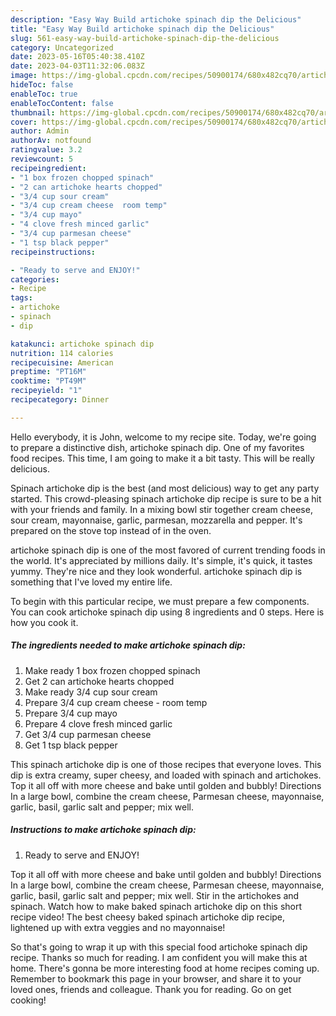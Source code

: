 ```yaml
---
description: "Easy Way Build artichoke spinach dip the Delicious"
title: "Easy Way Build artichoke spinach dip the Delicious"
slug: 561-easy-way-build-artichoke-spinach-dip-the-delicious
category: Uncategorized
date: 2023-05-16T05:40:38.410Z
date: 2023-04-03T11:32:06.083Z
image: https://img-global.cpcdn.com/recipes/50900174/680x482cq70/artichoke-spinach-dip-recipe-main-photo.jpg
hideToc: false
enableToc: true
enableTocContent: false
thumbnail: https://img-global.cpcdn.com/recipes/50900174/680x482cq70/artichoke-spinach-dip-recipe-main-photo.jpg
cover: https://img-global.cpcdn.com/recipes/50900174/680x482cq70/artichoke-spinach-dip-recipe-main-photo.jpg
author: Admin
authorAv: notfound
ratingvalue: 3.2
reviewcount: 5
recipeingredient:
- "1 box frozen chopped spinach"
- "2 can artichoke hearts chopped"
- "3/4 cup sour cream"
- "3/4 cup cream cheese  room temp"
- "3/4 cup mayo"
- "4 clove fresh minced garlic"
- "3/4 cup parmesan cheese"
- "1 tsp black pepper"
recipeinstructions:

- "Ready to serve and ENJOY!"
categories:
- Recipe
tags:
- artichoke
- spinach
- dip

katakunci: artichoke spinach dip 
nutrition: 114 calories
recipecuisine: American
preptime: "PT16M"
cooktime: "PT49M"
recipeyield: "1"
recipecategory: Dinner

---
```



Hello everybody, it is John, welcome to my recipe site. Today, we're going to prepare a distinctive dish, artichoke spinach dip. One of my favorites food recipes. This time, I am going to make it a bit tasty. This will be really delicious.

Spinach artichoke dip is the best (and most delicious) way to get any party started. This crowd-pleasing spinach artichoke dip recipe is sure to be a hit with your friends and family. In a mixing bowl stir together cream cheese, sour cream, mayonnaise, garlic, parmesan, mozzarella and pepper. It&#39;s prepared on the stove top instead of in the oven.

artichoke spinach dip is one of the most favored of current trending foods in the world. It's appreciated by millions daily. It's simple, it's quick, it tastes yummy. They're nice and they look wonderful. artichoke spinach dip is something that I've loved my entire life.


To begin with this particular recipe, we must prepare a few components. You can cook artichoke spinach dip using 8 ingredients and 0 steps. Here is how you cook it.

<!--inarticleads1-->

##### The ingredients needed to make artichoke spinach dip:

1. Make ready 1 box frozen chopped spinach
1. Get 2 can artichoke hearts chopped
1. Make ready 3/4 cup sour cream
1. Prepare 3/4 cup cream cheese - room temp
1. Prepare 3/4 cup mayo
1. Prepare 4 clove fresh minced garlic
1. Get 3/4 cup parmesan cheese
1. Get 1 tsp black pepper


This spinach artichoke dip is one of those recipes that everyone loves. This dip is extra creamy, super cheesy, and loaded with spinach and artichokes. Top it all off with more cheese and bake until golden and bubbly! Directions In a large bowl, combine the cream cheese, Parmesan cheese, mayonnaise, garlic, basil, garlic salt and pepper; mix well. 

<!--inarticleads2-->

##### Instructions to make artichoke spinach dip:


1. Ready to serve and ENJOY!

Top it all off with more cheese and bake until golden and bubbly! Directions In a large bowl, combine the cream cheese, Parmesan cheese, mayonnaise, garlic, basil, garlic salt and pepper; mix well. Stir in the artichokes and spinach. Watch how to make baked spinach artichoke dip on this short recipe video! The best cheesy baked spinach artichoke dip recipe, lightened up with extra veggies and no mayonnaise! 

So that's going to wrap it up with this special food artichoke spinach dip recipe. Thanks so much for reading. I am confident you will make this at home. There's gonna be more interesting food at home recipes coming up. Remember to bookmark this page in your browser, and share it to your loved ones, friends and colleague. Thank you for reading. Go on get cooking!
